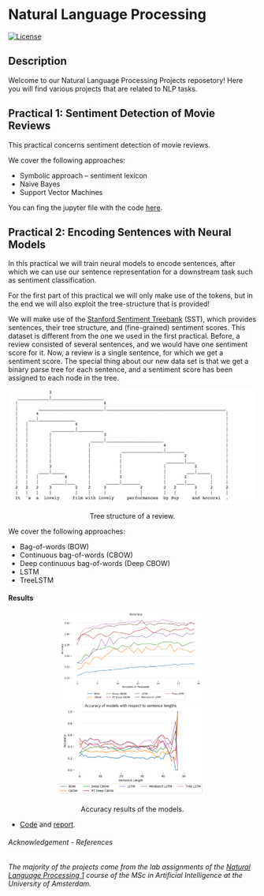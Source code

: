 # Natural Language Processing
[![License](http://img.shields.io/:license-mit-blue.svg)](LICENSE)

## Description
Welcome to our Natural Language Processing Projects reposetory! Here you will find various projects that are related to NLP tasks.

## Practical 1: Sentiment Detection of Movie Reviews

This practical concerns sentiment detection of movie reviews. 

We cover the following approaches:
- Symbolic approach – sentiment lexicon
- Naive Bayes
- Support Vector Machines 

You can fing the jupyter file with the code [here](practical_1/NLP1_Practical_I.ipynb).



## Practical 2: Encoding Sentences with Neural Models

In this practical we will train neural models to encode sentences, after which we can use our sentence representation for a downstream task such as sentiment classification.

For the first part of this practical we will only make use of the tokens, but in the end we will also exploit the tree-structure that is provided!


We will make use of the [Stanford Sentiment Treebank](https://nlp.stanford.edu/sentiment/) (SST), which provides sentences, their tree structure, and (fine-grained) sentiment scores.
This dataset is different from the one we used in the first practical. 
Before, a review consisted of several sentences, and we would have one sentiment score for it. Now, a review is a single sentence, for which we get a sentiment score. The special thing about our new data set is that we get a binary parse tree for each sentence, and a sentiment score has been assigned to each node in the tree.

<p align="center">
  <img src="readme_imgs/tree.png" width="500" />
</p>
<p align="center">
    Tree structure of a review.
</p>

We cover the following approaches:
- Bag-of-words (BOW)
- Continuous bag-of-words (CBOW)
- Deep continuous bag-of-words (Deep CBOW)
- LSTM
- TreeLSTM

#### Results
<p align="center">
  <img src="readme_imgs/results_plot_2.png" width="300" />
  <img src="readme_imgs/results_plot2_2.png" width="300" />
</p>
<p align="center">
    Accuracy results of the models.
</p>

- [Code](practical_2/NLP1_Practical_II.ipynb) and  [report](practical_2/report.pdf).


###### _Acknowledgement - References_

_The majority of the projects come from the lab assignments of the [Natural Language Processing 1](http://coursecatalogue.uva.nl/xmlpages/page/2018-2019-en/search-course/course/63075) course of the MSc in Artificial Intelligence at the University of Amsterdam._